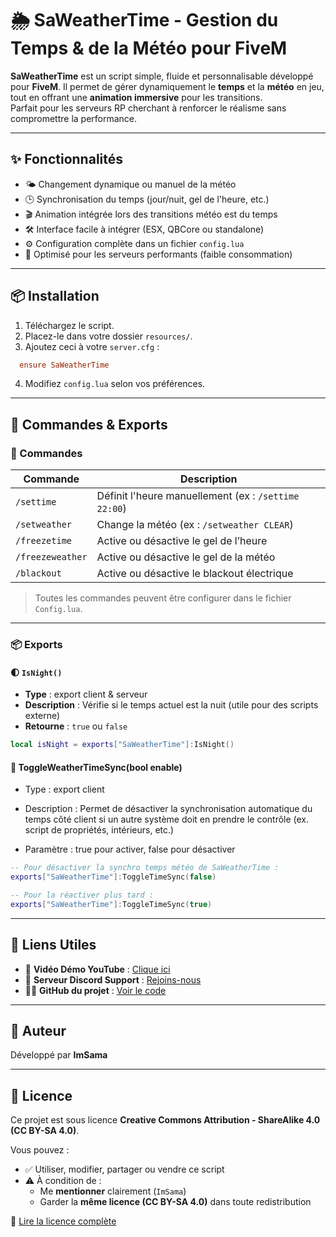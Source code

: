 # 🌦️ SaWeatherTime - Gestion du Temps & de la Météo pour FiveM

**SaWeatherTime** est un script simple, fluide et personnalisable développé pour **FiveM**. Il permet de gérer dynamiquement le **temps** et la **météo** en jeu, tout en offrant une **animation immersive** pour les transitions.  
Parfait pour les serveurs RP cherchant à renforcer le réalisme sans compromettre la performance.

---

## ✨ Fonctionnalités

- 🌤️ Changement dynamique ou manuel de la météo
- 🕒 Synchronisation du temps (jour/nuit, gel de l'heure, etc.)
- 🎬 Animation intégrée lors des transitions météo est du temps
- 🛠️ Interface facile à intégrer (ESX, QBCore ou standalone)
- ⚙️ Configuration complète dans un fichier `config.lua`
- 🧠 Optimisé pour les serveurs performants (faible consommation)

---

## 📦 Installation

1. Téléchargez le script.
2. Placez-le dans votre dossier `resources/`.
3. Ajoutez ceci à votre `server.cfg` : 
```cfg
  ensure SaWeatherTime
```
4. Modifiez `config.lua` selon vos préférences.

---

## 🔧 Commandes & Exports

### 🧾 Commandes

| Commande          | Description                                         |
|-------------------|-----------------------------------------------------|
| `/settime`        | Définit l'heure manuellement (ex : `/settime 22:00`) |
| `/setweather`     | Change la météo (ex : `/setweather CLEAR`)          |
| `/freezetime`     | Active ou désactive le gel de l’heure               |
| `/freezeweather`  | Active ou désactive le gel de la météo              |
| `/blackout`       | Active ou désactive le blackout électrique          |



> Toutes les commandes peuvent être configurer dans le fichier `Config.lua`.

---

### 📦 Exports

#### 🌓 `IsNight()`

- **Type** : export client & serveur  
- **Description** : Vérifie si le temps actuel est la nuit (utile pour des scripts externe)  
- **Retourne** : `true` ou `false`

```lua
local isNight = exports["SaWeatherTime"]:IsNight()
```

#### 🔄 ToggleWeatherTimeSync(bool enable)

- Type : export client

- Description : Permet de désactiver la synchronisation automatique du temps côté client si un autre système doit en prendre le contrôle (ex. script de propriétés, intérieurs, etc.)

- Paramètre : true pour activer, false pour désactiver
```lua
-- Pour désactiver la synchro temps météo de SaWeatherTime :
exports["SaWeatherTime"]:ToggleTimeSync(false)

-- Pour la réactiver plus tard :
exports["SaWeatherTime"]:ToggleTimeSync(true)
```

---

## 🔗 Liens Utiles

- 🎥 **Vidéo Démo YouTube** : [Clique ici](https://youtu.be/Z08pjXYr51E)
- 💬 **Serveur Discord Support** : [Rejoins-nous](https://discord.gg/FAZBexrgtx)
- 🧑‍💻 **GitHub du projet** : [Voir le code](https://github.com/ImSamaCurrent/SaWeatherTime)

---

## 👤 Auteur

Développé par **ImSama**

---

## 📜 Licence

Ce projet est sous licence **Creative Commons Attribution - ShareAlike 4.0 (CC BY-SA 4.0)**.

Vous pouvez :
- ✅ Utiliser, modifier, partager ou vendre ce script
- ⚠️ À condition de :
  - Me **mentionner** clairement (`ImSama`)
  - Garder la **même licence (CC BY-SA 4.0)** dans toute redistribution

🔗 [Lire la licence complète](https://creativecommons.org/licenses/by-sa/4.0/)

